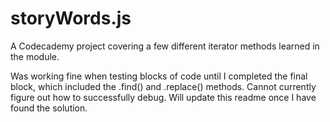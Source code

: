 # storyWords.js
A Codecademy project covering a few different iterator methods learned in the module.

Was working fine when testing blocks of code until I completed the final block, which included
the .find() and .replace() methods. Cannot currently figure out how to successfully debug.
Will update this readme once I have found the solution.
